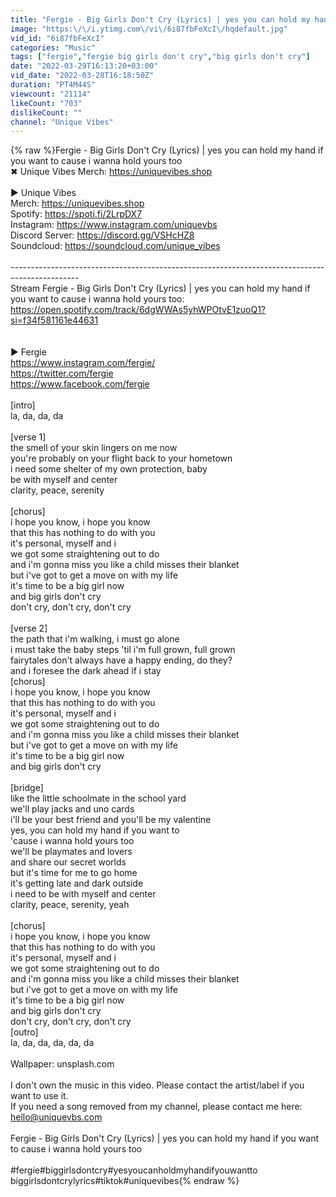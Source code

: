 ```yaml
---
title: "Fergie - Big Girls Don't Cry (Lyrics) | yes you can hold my hand if you want to"
image: "https:\/\/i.ytimg.com\/vi\/6i87fbFeXcI\/hqdefault.jpg"
vid_id: "6i87fbFeXcI"
categories: "Music"
tags: ["fergie","fergie big girls don't cry","big girls don't cry"]
date: "2022-03-29T16:13:20+03:00"
vid_date: "2022-03-28T16:18:50Z"
duration: "PT4M44S"
viewcount: "21114"
likeCount: "703"
dislikeCount: ""
channel: "Unique Vibes"
---
```

{% raw %}Fergie - Big Girls Don't Cry (Lyrics) | yes you can hold my hand if you want to cause i wanna hold yours too<br />✖ Unique Vibes Merch: <a rel="nofollow" target="blank" href="https://uniquevibes.shop">https://uniquevibes.shop</a><br /><br />► Unique Vibes<br />Merch: <a rel="nofollow" target="blank" href="https://uniquevibes.shop">https://uniquevibes.shop</a><br />Spotify: <a rel="nofollow" target="blank" href="https://spoti.fi/2LrpDX7">https://spoti.fi/2LrpDX7</a><br />Instagram: <a rel="nofollow" target="blank" href="https://www.instagram.com/uniquevbs">https://www.instagram.com/uniquevbs</a><br />Discord Server: <a rel="nofollow" target="blank" href="https://discord.gg/VSHcHZ8">https://discord.gg/VSHcHZ8</a><br />Soundcloud: <a rel="nofollow" target="blank" href="https://soundcloud.com/unique_vibes">https://soundcloud.com/unique_vibes</a><br /><br />-----------------------------------------------------------------------------------------------<br />Stream Fergie - Big Girls Don't Cry (Lyrics) | yes you can hold my hand if you want to cause i wanna hold yours too: <a rel="nofollow" target="blank" href="https://open.spotify.com/track/6dgWWAs5yhWPOtvE1zuoQ1?si=f34f581161e44631">https://open.spotify.com/track/6dgWWAs5yhWPOtvE1zuoQ1?si=f34f581161e44631</a><br /><br /><br />► Fergie<br /><a rel="nofollow" target="blank" href="https://www.instagram.com/fergie/">https://www.instagram.com/fergie/</a><br /><a rel="nofollow" target="blank" href="https://twitter.com/fergie">https://twitter.com/fergie</a><br /><a rel="nofollow" target="blank" href="https://www.facebook.com/fergie">https://www.facebook.com/fergie</a><br /><br />[intro]<br />la, da, da, da<br /><br />[verse 1]<br />the smell of your skin lingers on me now<br />you're probably on your flight back to your hometown<br />i need some shelter of my own protection, baby<br />be with myself and center<br />clarity, peace, serenity<br /><br />[chorus]<br />i hope you know, i hope you know<br />that this has nothing to do with you<br />it's personal, myself and i<br />we got some straightening out to do<br />and i'm gonna miss you like a child misses their blanket<br />but i've got to get a move on with my life<br />it's time to be a big girl now<br />and big girls don't cry<br />don't cry, don't cry, don't cry<br /><br />[verse 2]<br />the path that i'm walking, i must go alone<br />i must take the baby steps 'til i'm full grown, full grown<br />fairytales don't always have a happy ending, do they?<br />and i foresee the dark ahead if i stay<br />[chorus]<br />i hope you know, i hope you know<br />that this has nothing to do with you<br />it's personal, myself and i<br />we got some straightening out to do<br />and i'm gonna miss you like a child misses their blanket<br />but i've got to get a move on with my life<br />it's time to be a big girl now<br />and big girls don't cry<br /><br />[bridge]<br />like the little schoolmate in the school yard<br />we'll play jacks and uno cards<br />i'll be your best friend and you'll be my valentine<br />yes, you can hold my hand if you want to<br />'cause i wanna hold yours too<br />we'll be playmates and lovers<br />and share our secret worlds<br />but it's time for me to go home<br />it's getting late and dark outside<br />i need to be with myself and center<br />clarity, peace, serenity, yeah<br /><br />[chorus]<br />i hope you know, i hope you know<br />that this has nothing to do with you<br />it's personal, myself and i<br />we got some straightening out to do<br />and i'm gonna miss you like a child misses their blanket<br />but i've got to get a move on with my life<br />it's time to be a big girl now<br />and big girls don't cry<br />don't cry, don't cry, don't cry<br />[outro]<br />la, da, da, da, da, da<br /><br />Wallpaper: unsplash.com<br /><br />I don't own the music in this video. Please contact the artist/label if you want to use it.<br />If you need a song removed from my channel, please contact me here: <br />hello@uniquevbs.com<br /><br />Fergie - Big Girls Don't Cry (Lyrics) | yes you can hold my hand if you want to cause i wanna hold yours too<br /><br />#fergie#biggirlsdontcry#yesyoucanholdmyhandifyouwantto<br />biggirlsdontcrylyrics#tiktok#uniquevibes{% endraw %}
